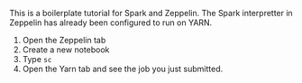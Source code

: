 This is a boilerplate tutorial for Spark and Zeppelin. The Spark interpretter in Zeppelin has already been configured to run on YARN.

1. Open the Zeppelin tab
2. Create a new notebook
3. Type `sc`
4. Open the Yarn tab and see the job you just submitted.

